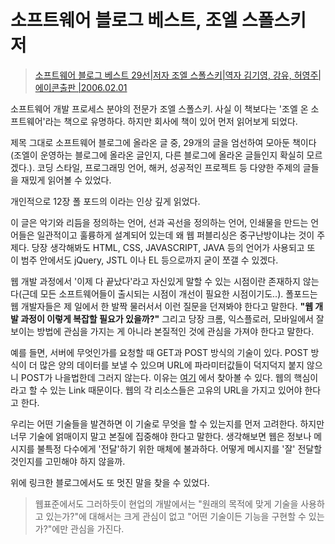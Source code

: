 소프트웨어 블로그 베스트, 조엘 스폴스키 저
===
> [소프트웨어 블로그 베스트 29선|저자 조엘 스폴스키|역자 김기영, 강유, 허영주|에이콘출판 |2006.02.01](http://book.naver.com/bookdb/book_detail.nhn?bid=2087621)

소프트웨어 개발 프로세스 분야의 전문가 조엘 스폴스키. 사실 이 책보다는 '조엘 온 소프트웨어'라는 책으로 유명하다. 하지만 회사에 책이 있어 먼저 읽어보게 되었다.

제목 그대로 소프트웨어 블로그에 올라온 글 중, 29개의 글을 엄선하여 모아둔 책이다 (조엘이 운영하는 블로그에 올라온 글인지, 다른 블로그에 올라온 글들인지 확실히 모르겠다.). 코딩 스타일, 프로그래밍 언어, 해커, 성공적인 프로젝트 등 다양한 주제의 글들을 재밌게 읽어볼 수 있었다.

개인적으로 12장 폴 포드의 이라는 인상 깊게 읽었다. 

이 글은 악기와 리듬을 정의하는 언어, 선과 곡선을 정의하는 언어, 인쇄물을 만드는 언어들은 일관적이고 훌륭하게 설계되어 있는데 왜 웹 퍼블리싱은 중구난방이냐는 것이 주제다. 당장 생각해봐도 HTML, CSS, JAVASCRIPT, JAVA 등의 언어가 사용되고 또 이 범주 안에서도 jQuery, JSTL 이나 EL 등으로까지 굳이 쪼갤 수 있겠다.

웹 개발 과정에서 '이제 다 끝났다'라고 자신있게 말할 수 있는 시점이란 존재하지 않는다(근데 모든 소프트웨어들이 출시되는 시점이 개선이 필요한 시점이기도..). 폴포드는 웹 개발자들은 제 일에서 한 발짝 물러서서 이런 질문을 던져봐야 한다고 말한다. **"웹 개발 과정이 이렇게 복잡할 필요가 있을까?"** 그리고 당장 크롬, 익스플로러, 모바일에서 잘 보이는 방법에 관심을 가지는 게 아니라 본질적인 것에 관심을 가져야 한다고 말한다.

예를 들면, 서버에 무엇인가를 요청할 때 GET과 POST 방식의 기술이 있다. POST 방식이 더 많은 양의 데이터를 보낼 수 있으며 URL에 파라미터값들이 덕지덕지 붙지 않으니 POST가 나을법한데 그러지 않는다. 이유는 [여기](http://blog.outsider.ne.kr/312) 에서 찾아볼 수 있다. 웹의 핵심이라고 할 수 있는 Link 때문이다. 웹의 각 리소스들은 고유의 URL을 가지고 있어야 한다고 한다.

우리는 어떤 기술들을 발견하면 이 기술로 무엇을 할 수 있는지를 먼저 고려한다. 하지만 너무 기술에 얽매이지 말고 본질에 집중해야 한다고 말한다. 생각해보면 웹은 정보나 메시지를 불특정 다수에게 '전달'하기 위한 매체에 불과하다. 어떻게 메시지를 '잘' 전달할 것인지를 고민해야 하지 않을까.

위에 링크한 블로그에서도 또 멋진 말을 찾을 수 있었다.

> 웹표준에서도 그러하듯이 현업의 개발에서는 "원래의 목적에 맞게 기술을 사용하고 있는가?"에 대해서는 크게 관심이 없고 "어떤 기술이든 기능을 구현할 수 있는가?"에만 관심을 가진다.
